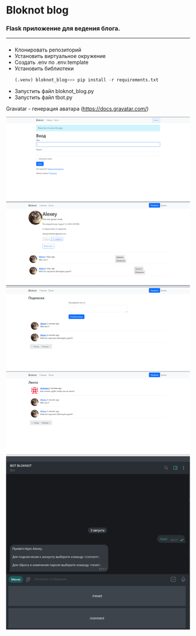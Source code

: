 # Bloknot blog

### Flask приложение для ведения блога.
___
### 
- Клонировать репозиторий
- Установить виртуальное окружение
- Создать .env по .env.template
- Установить библиотеки
  ```python
  (.venv) bloknot_blog>>> pip install -r requirements.txt
  ```
- Запустить файл bloknot_blog.py
- Запустить файл tbot.py

Gravatar - генерация аватара (https://docs.gravatar.com/)

![Вход](https://github.com/AlekseyRodimkin/bloknot_blog/raw/main/README/login.png)
![Профиль](https://github.com/AlekseyRodimkin/bloknot_blog/raw/main/README/profile.png)
![Главная](https://github.com/AlekseyRodimkin/bloknot_blog/raw/main/README/main.png)
![Лента](https://github.com/AlekseyRodimkin/bloknot_blog/raw/main/README/explore.png)
![Бот](https://github.com/AlekseyRodimkin/bloknot_blog/raw/main/README/bot.png)
